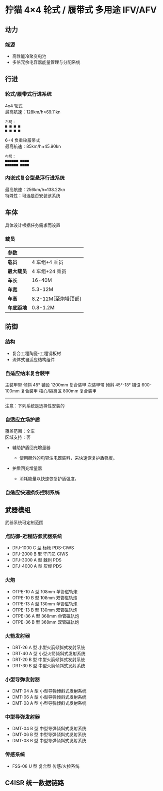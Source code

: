 # 狞猫 4×4 轮式 / 履带式 多用途 IFV/AFV

## 动力

### 能源

- 高性能冷聚变电池
- 多倍冗余电容器能量管理与分配系统

## 行进

### 轮式/履带式行进系统

4x4 轮式  
最高航速：128km/h≈69.11kn

```text
布局：
■ ■ ■ ■
■ ■ ■ ■
```

6+4 负重轮履带式  
最高航速：85km/h≈45.90kn

```text
布局：
■■■■■■ ■■■■
■■■■■■ ■■■■
```

### 内嵌式复合型悬浮行进系统

最高航速：256km/h≈138.22kn  
特殊性：可选是否安装该系统

## 车体

具体设计根据任务需求而设置

### 载员

| **参数**     |                     |
| :----------- | ------------------- |
| **载员**     | 4 车组+4 乘员       |
| **最大载员** | 4 车组+24 乘员      |
| **车长**     | 16-40M              |
| **车宽**     | 5.3-12M             |
| **车高**     | 8.2-12M[至炮塔顶部] |
| **车底距地** | 0.8-1.2M            |

## 防御

### 结构

- 复合工程陶瓷-工程钢板材
- 流体式自适应结构组件

### 自适应纳米复合装甲

主装甲带 倾斜 45° 铺设 1200mm 复合装甲
次装甲带 倾斜 45°-18° 铺设 600-100mm 复合装甲
核心/隔离区 800mm 复合装甲

---

注意：下列系统是选择性安装的

### 自适应立场护盾

覆盖范围：全车  
区域支持：否

- 辅助护盾回充增量器
  - 使用额外的电容注电器装料，来快速恢复护盾强度。

- 护盾回充增量器
  - 消耗能量以快速恢复护盾强度。

### 自适应快速损伤控制系统

## 武器模组

武器系统可定制范围

### 点防御-近程防御武器系统

- DFJ-1000 C 型 标枪 PDS-CIWS
- DFJ-2000 B 型 守门员 CIWS
- DFJ-3000 A 型 棘刺 PDS
- DFJ-4000 A 型 灰烬 PDS

### 火炮

- OTPE-10 A 型 108mm 单管磁轨炮
- OTPE-10 B 型 108mm 双管磁轨炮
- OTPE-13 A 型 130mm 单管磁轨炮
- OTPE-13 B 型 130mm 双管磁轨炮
- OTPE-36 A 型 368mm 单管磁轨炮
- OTPE-36 B 型 368mm 双管磁轨炮

### 火箭发射器

- DRT-26 A 型 小型火箭倾斜式发射系统
- DRT-40 A 型 小型火箭倾斜式发射系统
- DRT-20 B 型 中型火箭倾斜式发射系统
- DRT-30 B 型 中型火箭倾斜式发射系统

### 小型导弹发射器

- DMT-04 A 型 小型导弹倾斜式发射系统
- DMT-06 A 型 小型导弹倾斜式发射系统
- DMT-08 A 型 小型导弹倾斜式发射系统

### 中型导弹发射器

- DMT-04 B 型 中型导弹倾斜式发射系统
- DMT-06 B 型 中型导弹倾斜式发射系统
- DMT-08 B 型 中型导弹倾斜式发射系统

### 传感系统

- FSS-08 U 型 复合型 传感/火控系统

## C4ISR 统一数据链路
